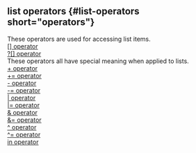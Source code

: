 ## list operators {#list-operators short="operators"}    
These operators are used for accessing list items.    
[\[\] operator](/operator/%5B%5D)    
[?\[\] operator](/operator/%3F%5B%5D)    
These operators all have special meaning when applied to lists.    
[+ operator](/operator/+)    
[+= operator](/operator/+=)    
[- operator](/operator/-)    
[-= operator](/operator/-=)    
[\| operator](/operator/%7C)    
[\|= operator](/operator/%7C=)    
[& operator](/operator/&)    
[&= operator](/operator/&=)    
[\^ operator](/operator/%5E)    
[\^= operator](/operator/%5E=)    
[in operator](/operator/in)  